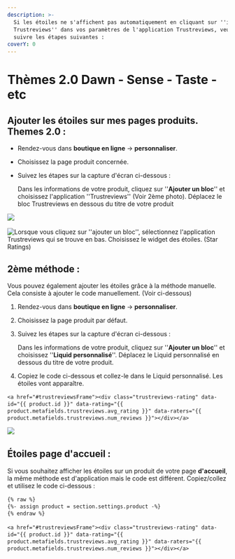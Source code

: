 ```yaml
---
description: >-
  Si les étoiles ne s'affichent pas automatiquement en cliquant sur ''intégrer
  Trustreviews'' dans vos paramètres de l'application Trustreviews, veuillez
  suivre les étapes suivantes :
coverY: 0
---
```


# Thèmes 2.0 Dawn - Sense - Taste - etc

## Ajouter les étoiles sur mes pages produits. Themes 2.0 :

* Rendez-vous dans **boutique en ligne** -> **personnaliser**.
* Choisissez la page produit concernée.
*   Suivez les étapes sur la capture d'écran ci-dessous :&#x20;

    Dans les informations de votre produit, cliquez sur ''**Ajouter un bloc**'' et choisissez l'application ''Trustreviews'' (Voir 2ème photo). Déplacez le bloc Trustreviews en dessous du titre de votre produit

![](<../.gitbook/assets/Capture d’écran 2022-06-30 à 15.59.21.png>)

![Lorsque vous cliquez sur ''ajouter un bloc'', sélectionnez l'application Trustreviews qui se trouve en bas. Choisissez le widget des étoiles. (Star Ratings)](<../.gitbook/assets/Capture d’écran 2022-06-30 à 16.01.08.png>)

## 2ème méthode :&#x20;

Vous pouvez également ajouter les étoiles grâce à la méthode manuelle. Cela consiste à ajouter le code manuellement. (Voir ci-dessous)

1. Rendez-vous dans **boutique en ligne** -> **personnaliser**.
2. Choisissez la page produit par défaut.
3.  Suivez les étapes sur la capture d'écran ci-dessous :&#x20;

    Dans les informations de votre produit, cliquez sur ''**Ajouter un bloc**'' et choisissez ''**Liquid personnalisé**''. Déplacez le Liquid personnalisé en dessous du titre de votre produit.
4. Copiez le code ci-dessous et collez-le dans le Liquid personnalisé. Les étoiles vont apparaître.

```
<a href="#trustreviewsFrame"><div class="trustreviews-rating" data-id="{{ product.id }}" data-rating="{{ product.metafields.trustreviews.avg_rating }}" data-raters="{{ product.metafields.trustreviews.num_reviews }}"></div></a>
```

![ ](<../.gitbook/assets/Capture d’écran 2021-11-10 à 20.04.42.png>)

## Étoiles page d'accueil :

Si vous souhaitez afficher les étoiles sur un produit de votre page **d'accueil**, la même méthode est d'application mais le code est différent. Copiez/collez et utilisez le code ci-dessous :&#x20;

```
{% raw %}
{%- assign product = section.settings.product -%}
{% endraw %}

<a href="#trustreviewsFrame"><div class="trustreviews-rating" data-id="{{ product.id }}" data-rating="{{ product.metafields.trustreviews.avg_rating }}" data-raters="{{ product.metafields.trustreviews.num_reviews }}"></div></a>
```
